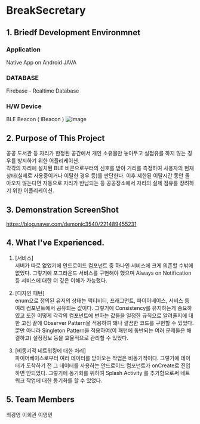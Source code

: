 # BreakSecretary

## 1. Briedf Development Environmnet

### Application  
Native App on Android
JAVA

### DATABASE  
Firebase - Realtime Database

### H/W Device
BLE Beacon ( iBeacon )
![image](https://user-images.githubusercontent.com/34915108/54450123-028bed00-4793-11e9-885c-d762afc43631.png)


## 2. Purpose of This Project  

 공공 도서관 등 자리가 한정된 공간에서 개인 소유물만 놓아두고 실점유를 하지 않는 경우를 방지하기 위한 어플리케이션.  
각각의 자리에 설치된 BLE 비콘으로부터의 신호를 받아 거리를 측정하여 
사용자의 현재 상태(실제로 사용중이거나 이탈한 경우 등)를 판단한다. 
이후 제한된 이탈시간 동안 돌아오지 않는다면 자동으로 자리가 반납되는 등 공공장소에서 자리의 실제 점유를 장려하기 위한 어플리케이션.



## 3. Demonstration ScreenShot  

https://blog.naver.com/demonic3540/221489455231



## 4. What I've Experienced.

1. [서비스]  
서버가 따로 없었기에 안드로이드 컴포넌트 중 하나인 서비스에 크게 의존할 수밖에 없었다. 그렇기에 포그라운드 서비스를 구현해야 했으며
Always on Notification 등 서비스에 대한 더 깊은 이해가 가능했다.

2. [디자인 패턴]  
 enum으로 정의된 유저의 상태는 액티비티, 프래그먼트, 파이어베이스, 서비스 등 여러 컴포넌트에서 공유되는 값이다. 그렇기에 Consistency를 유지하는게 중요하였고 또한 어떻게 각각의 컴포넌트에 변하는 값들을 일정한 규칙으로 알려줄지에 대한 고심 끝에 Observer Pattern을 적용하여 꽤나 깔끔한 코드를 구현할 수 있었다.
뿐만 아니라 Singleton Pattern을 적용하여(이 패턴에 동반되는 여러 문제들은 해결하고) 설정정보 등을 효율적으로 관리할 수 있었다.

3. [비동기적 네트워킹에 대한 처리]  
 파이어베이스로부터 여러 데이터를 받아오는 작업은 비동기적이다. 그렇기에 데이터가 도착하기 전 그 데이터를 사용하는 안드로이드 컴포넌트가 onCreate로 진입하면 안되었다. 그렇기에 동기화를 위하여 Splash Activity 를 추가함으로써 네트워크 작업에 대한 동기화를 할 수 있었다.




## 5. Team Members  
 최광영 이희관 이영민

